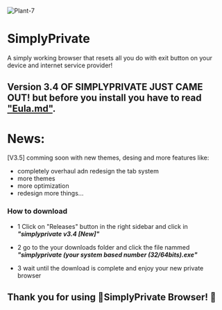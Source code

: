 ![Plant-7](https://github.com/NotYarazi/SimplyPrivate/assets/124608386/4fbb53de-3b48-45f9-a01a-98f01aeafee8)  
# SimplyPrivate
A simply working browser that resets all you do with exit button on your device and internet service provider!
## Version 3.4 OF SIMPLYPRIVATE JUST CAME OUT! but before you install you have to read ["Eula.md"](https://github.com/NotYarazi/SimplyPrivate/blob/all/EULA.md).


# News:
[V3.5] comming soon with new themes, desing and more features like:
- completely overhaul adn redesign the tab system
- more themes
- more optimization
- redesign more things...

### How to download
- 1 Click on "Releases" button in the right sidebar and click in ***"simplyprivate v3.4 [New]"***

- 2 go to the your downloads folder and click the file nammed ***"simplyprivate (your system based number (32/64bits).exe"***

- 3 wait until the download is complete and enjoy your new private browser

**Thank you for using 💚SimplyPrivate Browser! 💚**
--
